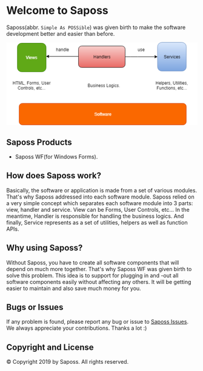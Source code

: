 # Welcome to Saposs

Saposs(abbr. `Simple As POSSible`) was given birth to make the software development better and easier than before.

![component model](assets/images/component.png "Component Model")

## Saposs Products

* Saposs WF(for Windows Forms).

## How does Saposs work?

Basically, the software or application is made from a set of various modules. That's why Saposs addressed into each software module. Saposs relied on a very simple concept which separates each software module into 3 parts: view, handler and service. View can be Forms, User Controls, etc... In the meantime, Handler is responsible for handling the business logics. And finally, Service represents as a set of utilities, helpers as well as function APIs.

## Why using Saposs?

Without Saposs, you have to create all software components that will depend on much more together. That's why Saposs WF was given birth to solve this problem. This idea is to support for plugging in and -out all software components easily without affecting any others. It will be getting easier to maintain and also save much money for you.

## Bugs or Issues

If any problem is found, please report any bug or issue to [Saposs Issues](https://github.com/saposs-org/saposs-tracker/issues). We always appreciate your contributions. Thanks a lot :)

## Copyright and License

&copy; Copyright 2019 by Saposs. All rights reserved.
